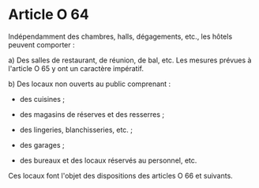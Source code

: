 # Article O 64

Indépendamment des chambres, halls, dégagements, etc., les hôtels peuvent comporter :

a) Des salles de restaurant, de réunion, de bal, etc. Les mesures prévues à l'article O 65 y ont un caractère impératif.

b) Des locaux non ouverts au public comprenant :

- des cuisines ;

- des magasins de réserves et des resserres ;

- des lingeries, blanchisseries, etc. ;

- des garages ;

- des bureaux et des locaux réservés au personnel, etc.

Ces locaux font l'objet des dispositions des articles O 66 et suivants.
